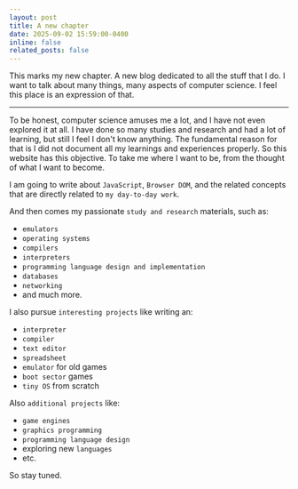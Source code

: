 ```yaml
---
layout: post
title: A new chapter
date: 2025-09-02 15:59:00-0400
inline: false
related_posts: false
---
```



This marks my new chapter. A new blog dedicated to all the stuff that I do. I want to talk about many things, many aspects of computer science. I feel this place is an expression of that.

---


To be honest, computer science amuses me a lot, and I have not even explored it at all. I have done so many studies and research and had a lot of learning, but still I feel I don't know anything. The fundamental reason for that is I did not document all my learnings and experiences properly. So this website has this objective. To take me where I want to be, from the thought of what I want to become. 

I am going to write about `JavaScript`, `Browser DOM`, and the related concepts that are directly related to `my day-to-day work`.



And then comes my passionate `study and research` materials, such as:
* `emulators`
* `operating systems `
* `compilers `
* `interpreters `
* `programming language design and implementation`
* `databases`
* `networking`
* and much more.

I also pursue `interesting projects` like writing an:
* `interpreter`
* `compiler`
* `text editor`
* `spreadsheet`
* `emulator` for old games
* `boot sector` games
* `tiny OS` from scratch
    
Also `additional projects` like:
* `game engines`
* `graphics programming`
* `programming language design`
* exploring new `languages` 
* etc.

So stay tuned.
